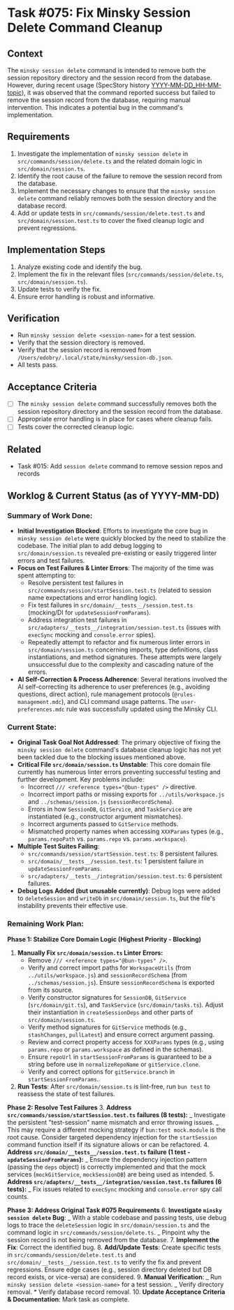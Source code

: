 # Task #075: Fix Minsky Session Delete Command Cleanup

## Context

The `minsky session delete` command is intended to remove both the session repository directory and the session record from the database. However, during recent usage (SpecStory history [YYYY-MM-DD_HH-MM-topic](.specstory/history/YYYY-MM-DD_HH-MM-topic.md)), it was observed that the command reported success but failed to remove the session record from the database, requiring manual intervention. This indicates a potential bug in the command's implementation.

## Requirements

1.  Investigate the implementation of `minsky session delete` in `src/commands/session/delete.ts` and the related domain logic in `src/domain/session.ts`.
2.  Identify the root cause of the failure to remove the session record from the database.
3.  Implement the necessary changes to ensure that the `minsky session delete` command reliably removes both the session directory and the database record.
4.  Add or update tests in `src/commands/session/delete.test.ts` and `src/domain/session.test.ts` to cover the fixed cleanup logic and prevent regressions.

## Implementation Steps

1.  Analyze existing code and identify the bug.
2.  Implement the fix in the relevant files (`src/commands/session/delete.ts`, `src/domain/session.ts`).
3.  Update tests to verify the fix.
4.  Ensure error handling is robust and informative.

## Verification

- Run `minsky session delete <session-name>` for a test session.
- Verify that the session directory is removed.
- Verify that the session record is removed from `/Users/edobry/.local/state/minsky/session-db.json`.
- All tests pass.

## Acceptance Criteria

- [ ] The `minsky session delete` command successfully removes both the session repository directory and the session record from the database.
- [ ] Appropriate error handling is in place for cases where cleanup fails.
- [ ] Tests cover the corrected cleanup logic.

## Related

- Task #015: Add `session delete` command to remove session repos and records

## Worklog & Current Status (as of YYYY-MM-DD)

### Summary of Work Done:

- **Initial Investigation Blocked**: Efforts to investigate the core bug in `minsky session delete` were quickly blocked by the need to stabilize the codebase. The initial plan to add debug logging to `src/domain/session.ts` revealed pre-existing or easily triggered linter errors and test failures.
- **Focus on Test Failures & Linter Errors**: The majority of the time was spent attempting to:
  - Resolve persistent test failures in `src/commands/session/startSession.test.ts` (related to session name expectations and error handling logic).
  - Fix test failures in `src/domain/__tests__/session.test.ts` (mocking/DI for `updateSessionFromParams`).
  - Address integration test failures in `src/adapters/__tests__/integration/session.test.ts` (issues with `execSync` mocking and `console.error` spies).
  - Repeatedly attempt to refactor and fix numerous linter errors in `src/domain/session.ts` concerning imports, type definitions, class instantiations, and method signatures. These attempts were largely unsuccessful due to the complexity and cascading nature of the errors.
- **AI Self-Correction & Process Adherence**: Several iterations involved the AI self-correcting its adherence to user preferences (e.g., avoiding questions, direct action), rule management protocols (`@rules-management.mdc`), and CLI command usage patterns. The `user-preferences.mdc` rule was successfully updated using the Minsky CLI.

### Current State:

- **Original Task Goal Not Addressed**: The primary objective of fixing the `minsky session delete` command's database cleanup logic has not yet been tackled due to the blocking issues mentioned above.
- **Critical File `src/domain/session.ts` Unstable**: This core domain file currently has numerous linter errors preventing successful testing and further development. Key problems include:
  - Incorrect `/// <reference types="@bun-types" />` directive.
  - Incorrect import paths or missing exports for `../utils/workspace.js` and `../schemas/session.js` (`sessionRecordSchema`).
  - Errors in how `SessionDB`, `GitService`, and `TaskService` are instantiated (e.g., constructor argument mismatches).
  - Incorrect arguments passed to `GitService` methods.
  - Mismatched property names when accessing `XXXParams` types (e.g., `params.repoPath` vs. `params.repo` vs. `params.workspace`).
- **Multiple Test Suites Failing**:
  - `src/commands/session/startSession.test.ts`: 8 persistent failures.
  - `src/domain/__tests__/session.test.ts`: 1 persistent failure in `updateSessionFromParams`.
  - `src/adapters/__tests__/integration/session.test.ts`: 6 persistent failures.
- **Debug Logs Added (but unusable currently)**: Debug logs were added to `deleteSession` and `writeDb` in `src/domain/session.ts`, but the file's instability prevents their effective use.

### Remaining Work Plan:

**Phase 1: Stabilize Core Domain Logic (Highest Priority - Blocking)**

1.  **Manually Fix `src/domain/session.ts` Linter Errors:**
    - Remove `/// <reference types="@bun-types" />`.
    - Verify and correct import paths for `WorkspaceUtils` (from `../utils/workspace.js`) and `sessionRecordSchema` (from `../schemas/session.js`). Ensure `sessionRecordSchema` is exported from its source.
    - Verify constructor signatures for `SessionDB`, `GitService` (`src/domain/git.ts`), and `TaskService` (`src/domain/tasks.ts`). Adjust their instantiation in `createSessionDeps` and other parts of `src/domain/session.ts`.
    - Verify method signatures for `GitService` methods (e.g., `stashChanges`, `pullLatest`) and ensure correct argument passing.
    - Review and correct property access for `XXXParams` types (e.g., using `params.repo` or `params.workspace` as defined in the schemas).
    - Ensure `repoUrl` in `startSessionFromParams` is guaranteed to be a string before use in `normalizeRepoName` or `gitService.clone`.
    - Verify and correct options for `gitService.branch` in `startSessionFromParams`.
2.  **Run Tests**: After `src/domain/session.ts` is lint-free, run `bun test` to reassess the state of test failures.

**Phase 2: Resolve Test Failures** 3. **Address `src/commands/session/startSession.test.ts` failures (8 tests):**
_ Investigate the persistent "test-session" name mismatch and error throwing issues.
_ This may require a different mocking strategy if `bun:test mock.module` is the root cause. Consider targeted dependency injection for the `startSession` command function itself if its signature allows or can be refactored. 4. **Address `src/domain/__tests__/session.test.ts` failure (1 test - `updateSessionFromParams`):**
_ Ensure the dependency injection pattern (passing the `deps` object) is correctly implemented and that the mock services (`mockGitService`, `mockSessionDB`) are being used as intended. 5. **Address `src/adapters/__tests__/integration/session.test.ts` failures (6 tests):**
_ Fix issues related to `execSync` mocking and `console.error` spy call counts.

**Phase 3: Address Original Task #075 Requirements** 6. **Investigate `minsky session delete` Bug**:
_ With a stable codebase and passing tests, use debug logs to trace the `deleteSession` logic in `src/domain/session.ts` and the command logic in `src/commands/session/delete.ts`.
_ Pinpoint why the session record is not being removed from the database. 7. **Implement the Fix**: Correct the identified bug. 8. **Add/Update Tests**: Create specific tests in `src/commands/session/delete.test.ts` and `src/domain/__tests__/session.test.ts` to verify the fix and prevent regressions. Ensure edge cases (e.g., session directory deleted but DB record exists, or vice-versa) are considered. 9. **Manual Verification**:
_ Run `minsky session delete <session-name>` for a test session.
_ Verify directory removal. \* Verify database record removal. 10. **Update Acceptance Criteria & Documentation**: Mark task as complete.
